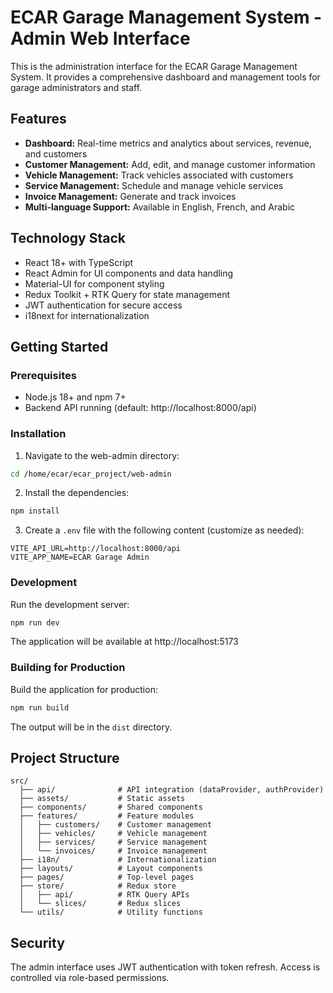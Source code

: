 # ECAR Garage Management System - Admin Web Interface

This is the administration interface for the ECAR Garage Management System. It provides a comprehensive dashboard and management tools for garage administrators and staff.

## Features

- **Dashboard:** Real-time metrics and analytics about services, revenue, and customers
- **Customer Management:** Add, edit, and manage customer information
- **Vehicle Management:** Track vehicles associated with customers
- **Service Management:** Schedule and manage vehicle services
- **Invoice Management:** Generate and track invoices
- **Multi-language Support:** Available in English, French, and Arabic

## Technology Stack

- React 18+ with TypeScript
- React Admin for UI components and data handling
- Material-UI for component styling
- Redux Toolkit + RTK Query for state management
- JWT authentication for secure access
- i18next for internationalization

## Getting Started

### Prerequisites

- Node.js 18+ and npm 7+
- Backend API running (default: http://localhost:8000/api)

### Installation

1. Navigate to the web-admin directory:
```bash
cd /home/ecar/ecar_project/web-admin
```

2. Install the dependencies:
```bash
npm install
```

3. Create a `.env` file with the following content (customize as needed):
```
VITE_API_URL=http://localhost:8000/api
VITE_APP_NAME=ECAR Garage Admin
```

### Development

Run the development server:
```bash
npm run dev
```

The application will be available at http://localhost:5173

### Building for Production

Build the application for production:
```bash
npm run build
```

The output will be in the `dist` directory.

## Project Structure

```
src/
  ├── api/              # API integration (dataProvider, authProvider)
  ├── assets/           # Static assets
  ├── components/       # Shared components
  ├── features/         # Feature modules
  │   ├── customers/    # Customer management
  │   ├── vehicles/     # Vehicle management
  │   ├── services/     # Service management
  │   └── invoices/     # Invoice management
  ├── i18n/             # Internationalization
  ├── layouts/          # Layout components
  ├── pages/            # Top-level pages
  ├── store/            # Redux store
  │   ├── api/          # RTK Query APIs
  │   └── slices/       # Redux slices
  └── utils/            # Utility functions
```

## Security

The admin interface uses JWT authentication with token refresh. Access is controlled via role-based permissions.
